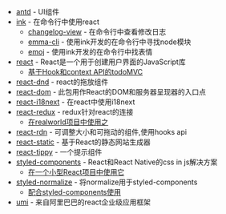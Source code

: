
- [antd](https://www.npmjs.com/package/antd) - UI组件
- [ink](https://github.com/vadimdemedes/ink) - 在命令行中使用react
    - [changelog-view](https://github.com/jdeniau/changelog-view) - 在命令行中查看修改日志
    - [emma-cli](https://github.com/maticzav/emma-cli) - 使用ink开发的在命令行中寻找node模块
    - [emoj](https://github.com/sindresorhus/emoj) - 使用ink开发的在命令行中找表情
- [react](https://www.npmjs.com/package/react) - React是一个用于创建用户界面的JavaScript库
    - [基于Hook和context API的todoMVC](https://github.com/FunnyLiu/reactDemo/blob/master/todomvc_hook/index.jsx)
- [react-dnd](https://github.com/react-dnd/react-dnd) - react的拖放组件
- [react-dom](https://www.npmjs.com/package/react-dom) - 此包用作React的DOM和服务器呈现器的入口点
- [react-i18next](https://www.npmjs.com/package/react-i18next) - 在react中使用i18next
- [react-redux](https://www.npmjs.com/package/react-redux) - redux针对react的连接
    - [在realworld项目中使用之](https://github.com/FunnyLiu/react-redux-realworld-example-app/blob/master/src/index.js#L2)
- [react-rdn](https://github.com/bokuweb/react-rnd) - 可调整大小和可拖动的组件,使用hooks api
- [react-static](https://github.com/nozzle/react-static) - 基于React的静态网站生成器
- [react-tippy](https://www.npmjs.com/package/react-tippy) - 一个提示组件
- [styled-components](https://www.npmjs.com/package/styled-components) - React和React Native的css in js解决方案
    - [在一个小型React项目中使用它](https://github.com/FunnyLiu/majestic/blob/master/ui/container.tsx#L14)
- [styled-normalize](https://www.npmjs.com/package/styled-normalize) - 将normalize用于styled-components   
    - [配合styled-components使用](https://github.com/brizer/http-mocker/blob/dev/packages/editor/ui/App.tsx#L4)
- [umi](https://www.npmjs.com/package/umi) - 来自阿里巴巴的react企业级应用框架